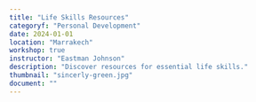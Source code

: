 ```yaml
---
title: "Life Skills Resources"
categoryf: "Personal Development"
date: 2024-01-01
location: "Marrakech"
workshop: true
instructor: "Eastman Johnson"
description: "Discover resources for essential life skills."
thumbnail: "sincerly-green.jpg"
document: ""
---
```


